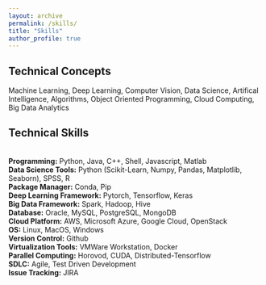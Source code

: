 ```yaml
---
layout: archive
permalink: /skills/
title: "Skills"
author_profile: true
---
```


<h2>Technical Concepts </h2>
Machine Learning, Deep Learning, Computer Vision, Data Science, Artifical Intelligence, Algorithms, Object Oriented Programming, Cloud Computing, Big Data Analytics


<h2>Technical Skills</h2>

<br/><b>Programming:</b> Python, Java, C++, Shell, Javascript, Matlab
<br/><b>Data Science Tools:</b> Python (Scikit-Learn, Numpy, Pandas, Matplotlib, Seaborn), SPSS, R
<br/><b>Package Manager:</b> Conda, Pip
<br/><b>Deep Learning Framework:</b> Pytorch, Tensorflow, Keras
<br/><b>Big Data Framework:</b> Spark, Hadoop, Hive
<br/><b>Database:</b> Oracle, MySQL, PostgreSQL, MongoDB
<br/><b>Cloud Platform:</b> AWS, Microsoft Azure, Google Cloud, OpenStack
<br/><b>OS:</b> Linux, MacOS, Windows
<br/><b>Version Control:</b> Github
<br/><b>Virtualization Tools:</b> VMWare Workstation, Docker
<br/><b>Parallel Computing:</b> Horovod, CUDA, Distributed-Tensorflow
<br><b>SDLC:</b> Agile, Test Driven Development
<br><b>Issue Tracking:</b> JIRA
